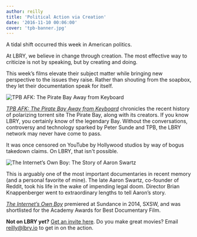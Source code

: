 ```yaml
---
author: reilly
title: 'Political Action via Creation'
date: '2016-11-10 00:06:00'
cover: 'tpb-banner.jpg'
---
```

A tidal shift occurred this week in American politics.

At LBRY, we believe in change through creation. The most effective way to criticize is not by speaking, but by creating and doing.

This week’s films elevate their subject matter while bringing new perspective to the issues they raise. Rather than shouting from the soapbox, they let their documentation speak for itself.

![TPB AFK: The Pirate Bay Away from Keyboard](/img/news/tpb-inline.jpg)

[*TPB AFK: The Pirate Bay Away from Keyboard*](lbry://tpbafk) chronicles the recent history of polarizing torrent site The Pirate Bay, along with its creators. If you know LBRY, you certainly know of the legendary Bay. Without the conversations, controversy and technology sparked by Peter Sunde and TPB, the LBRY network may never have come to pass.

It was once censored on YouTube by Hollywood studios by way of bogus takedown claims. On LBRY, that isn't possible.

![The Internet’s Own Boy: The Story of Aaron Swartz](/img/news/internetsown-inline.jpg)

This is arguably one of the most important documentaries in recent memory (and a personal favorite of mine). The late Aaron Swartz, co-founder of Reddit, took his life in the wake of impending legal doom. Director Brian Knappenberger went to extraordinary lengths to tell Aaron’s story.

[*The Internet’s Own Boy*](lbry://theinternetsownboy) premiered at Sundance in 2014, SXSW, and was shortlisted for the Academy Awards for Best Documentary Film.

**Not on LBRY yet?** [Get an invite here](https://lbry.io/get). Do you make great movies? Email reilly@lbry.io to get in on the action.
